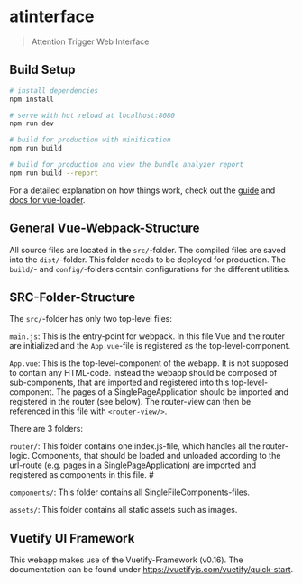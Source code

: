 # atinterface

> Attention Trigger Web Interface

## Build Setup

``` bash
# install dependencies
npm install

# serve with hot reload at localhost:8080
npm run dev

# build for production with minification
npm run build

# build for production and view the bundle analyzer report
npm run build --report
```

For a detailed explanation on how things work, check out the [guide](http://vuejs-templates.github.io/webpack/) and [docs for vue-loader](http://vuejs.github.io/vue-loader).


## General Vue-Webpack-Structure

All source files are located in the `src/`-folder.
The compiled files are saved into the `dist/`-folder. This folder needs to be deployed for production.
The `build/`- and `config/`-folders contain configurations for the different utilities.

## SRC-Folder-Structure

The `src/`-folder has only two top-level files: 

`main.js`: This is the entry-point for webpack. In this file Vue and the router are initialized and the `App.vue`-file is registered as the top-level-component.

`App.vue`: This is the top-level-component of the webapp. It is not supposed to contain any HTML-code. Instead the webapp should be composed of sub-components, that are imported and registered into this top-level-component. The pages of a SinglePageApplication should be imported and registered in the router (see below). The router-view can then be referenced in this file with `<router-view/>`.

There are 3 folders:

`router/`: This folder contains one index.js-file, which handles all the router-logic. Components, that should be loaded and unloaded according to the url-route (e.g. pages in a SinglePageApplication) are imported and registered as components in this file. #

`components/`: This folder contains all SingleFileComponents-files.

`assets/`: This folder contains all static assets such as images.


## Vuetify UI Framework

This webapp makes use of the Vuetify-Framework (v0.16). The documentation can be found under https://vuetifyjs.com/vuetify/quick-start.